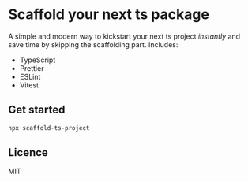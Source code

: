 # Scaffold your next ts package

A simple and modern way to kickstart your next ts project _instantly_ and save time by skipping the scaffolding part. Includes:

- TypeScript
- Prettier
- ESLint
- Vitest

## Get started

```sh
npx scaffold-ts-project
```

## Licence

MIT

